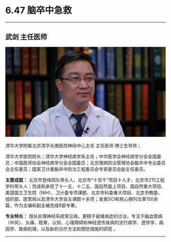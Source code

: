 # 6.47 脑卒中急救

---

## 武剑 主任医师

![1679376490679](image/c06_047/1679376490679.png)

清华大学附属北京清华长庚医院神经中心主任 主任医师 博士生导师；

清华大学医院院长；清华大学神经病学系主任；中华医学会神经病学分会全国委员；中国医师协会神经病学分会全国委员；北京慢病防治管理协会脑卒中专业委员会主任委员；国家卫计委脑卒中防治工程委员会专家委员会副主任委员。

**主要成就：** 北京市登峰团队带头人，北京市“十百千”项目十人才，北京市215工程学科带头人；完成和承担了十一五、十二五、国自然面上项目、国自然重大项目、美国国立卫生院（NIH）、卫计委专项课题、北京市科委重大项目、北京市教委、组织部、医管局以及清华大学自主课题十余项；发表SCI和核心期刊文章150余篇，作为主编和副主编完成8部专著。

**专业特长：** 擅长处理神经系统常见病，更精于疑难病症的诊治，专注于脑血管病（中风）、头痛、眩晕，认知、心理障碍和神经遗传疾病的流行病学、遗传学、病因学、致病机理，以及新的诊疗方法和预防措施的研究 。

---
